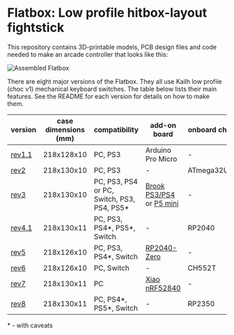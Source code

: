 # Flatbox: Low profile hitbox-layout fightstick

This repository contains 3D-printable models, PCB design files and code needed to make an arcade controller that looks like this:

![Assembled Flatbox](hardware-rev2/images/Flatbox-rev2b-finished-product.jpg)

There are eight major versions of the Flatbox. They all use Kailh low profile (choc v1) mechanical keyboard switches. The table below lists their main features. See the README for each version for details on how to make them.

version | case dimensions (mm) | compatibility | add-on board | onboard chip | SMT assembly required | firmware
------- | --------------- | ------------- | ------------ | ------------ | --------------------- | --------
[rev1.1](hardware-rev1.1) | 218x128x10 | PC, PS3 | Arduino Pro Micro | - | no | [ATmega32U4](firmware-atmega32u4)
[rev2](hardware-rev2) | 218x130x10 | PC, PS3 | - | ATmega32U4 | yes | [ATmega32U4](firmware-atmega32u4)
[rev3](hardware-rev3) | 218x130x10 | PC, PS3, PS4 or PC, Switch, PS3, PS4, PS5\* | [Brook PS3/PS4](https://www.brookaccessory.com/detail/58690501/) or [P5 mini](https://www.brookaccessory.com/detail/92299183/) | - | yes | [Brook](https://www.brookaccessory.com/download/)
[rev4.1](hardware-rev4.1) | 218x130x11 | PC, PS3, PS4\*, PS5\*, Switch | - | RP2040 | yes | [GP2040-CE](https://gp2040-ce.info/)
[rev5](hardware-rev5) | 218x126x10 | PC, PS3, PS4\*, Switch | [RP2040-Zero](https://www.waveshare.com/rp2040-zero.htm) | - | no | [GP2040-CE](https://gp2040-ce.info/)
[rev6](hardware-rev6) | 218x126x10 | PC, Switch | - | CH552T | yes | [CH552](firmware-ch552)
[rev7](hardware-rev7) | 218x130x11 | PC | [Xiao nRF52840](https://www.seeedstudio.com/Seeed-XIAO-BLE-nRF52840-p-5201.html) | - | no | [slimbox-bt](https://github.com/jfedor2/slimbox-bt)
[rev8](hardware-rev8) | 218x130x11 | PC, PS4\*, PS5\*, Switch | - | RP2350 | yes | [HID Remapper](https://github.com/jfedor2/hid-remapper)

\* - with caveats

